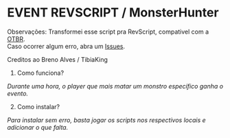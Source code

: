 # EVENT REVSCRIPT / MonsterHunter

Observações: Transformei esse script pra RevScript, compativel com a [OTBR](https://github.com/opentibiabr/otservbr-global.git).<br>
             Caso ocorrer algum erro, abra um [Issues](https://github.com/brunomaidana97/-EVENT-REVSCRIPT-MonsterHunter/issues).

Creditos ao Breno Alves / TibiaKing

1. Como funciona?

*Durante uma hora, o player que mais matar um monstro específico ganha o evento.*

2. Como instalar?

*Para instalar sem erro, basta jogar os scripts nos respectivos locais e adicionar o que falta.*
